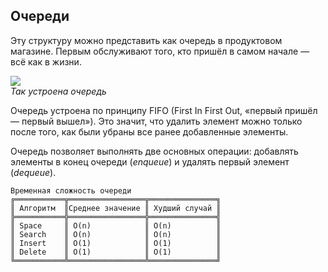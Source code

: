 ## Очереди

  
Эту структуру можно представить как очередь в продуктовом магазине. Первым обслуживают того, кто пришёл в самом начале — всё как в жизни.  
  
![](fifo.png)  
_Так устроена очередь_  
  
Очередь устроена по принципу FIFO (First In First Out, «первый пришёл — первый вышел»). Это значит, что удалить элемент можно только после того, как были убраны все ранее добавленные элементы.  
  
Очередь позволяет выполнять две основных операции: добавлять элементы в конец очереди (_enqueue_) и удалять первый элемент (_dequeue_).

```
Временная сложность очереди
╔═══════════╦═════════════════╦═══════════════╗
║ Алгоритм  ║Среднее значение ║ Худший случай ║
╠═══════════╬═════════════════╬═══════════════╣
║ Space     ║ O(n)            ║ O(n)          ║
║ Search    ║ O(n)            ║ O(n)          ║
║ Insert    ║ O(1)            ║ O(1)          ║
║ Delete    ║ O(1)            ║ O(1)          ║
╚═══════════╩═════════════════╩═══════════════╝
```